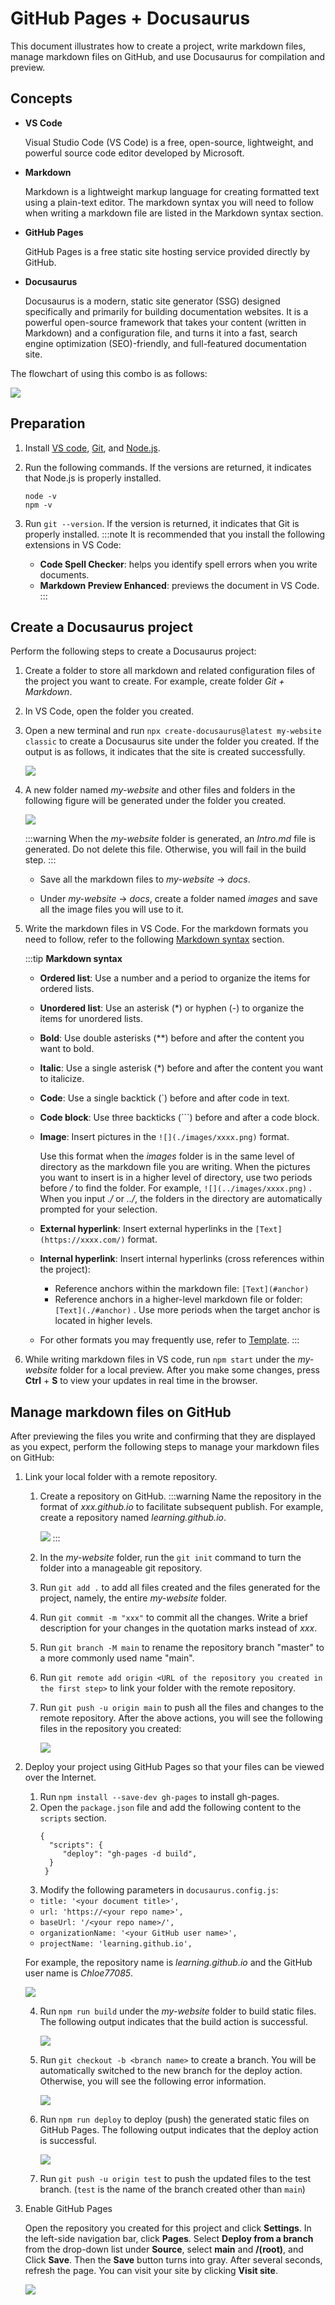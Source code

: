 
# GitHub Pages + Docusaurus

This document illustrates how to create a project, write markdown files, manage markdown files on GitHub, and use Docusaurus for compilation and preview. 

## Concepts

- **VS Code**
  
  Visual Studio Code (VS Code) is a free, open-source, lightweight, and powerful source code editor developed by Microsoft.
- **Markdown**
  
  Markdown is a lightweight markup language for creating formatted text using a plain-text editor. The markdown syntax you will need to follow when writing a markdown file are listed in the Markdown syntax section.
- **GitHub Pages**
  
  GitHub Pages is a free static site hosting service provided directly by GitHub.
- **Docusaurus**
  
  Docusaurus is a modern, static site generator (SSG) designed specifically and primarily for building documentation websites. It is a powerful open-source framework that takes your content (written in Markdown) and a configuration file, and turns it into a fast, search engine optimization (SEO)-friendly, and full-featured documentation site.

The flowchart of using this combo is as follows: 

![](./images/flowchart.jpg)


## Preparation

1. Install [VS code](https://code.visualstudio.com/), [Git](https://git-scm.com/), and [Node.js](https://nodejs.org/zh-cn).
   
2. Run the following commands. If the versions are returned, it indicates that Node.js is properly installed.
   ```
   node -v
   npm -v
   ```
3. Run `git --version`. If the version is returned, it indicates that Git is properly installed.
    :::note
     It is recommended that you install the following extensions in VS Code:
     - **Code Spell Checker**: helps you identify spell errors when you write documents.
     - **Markdown Preview Enhanced**: previews the document in VS Code.
    :::

## Create a Docusaurus project

Perform the following steps to create a Docusaurus project:
1. Create a folder to store all markdown and related configuration files of the project you want to create. For example, create folder *Git + Markdown*.
2. In VS Code, open the folder you created.
3. Open a new terminal and run `npx create-docusaurus@latest my-website classic` to create a Docusaurus site under the folder you created.
   If the output is as follows, it indicates that the site is created successfully.

   ![](./images/image-1.png)
4. A new folder named *my-website* and other files and folders in the following figure will be generated under the folder you created.
   
   ![](./images/my-website.jpg)

     :::warning
     When the *my-website* folder is generated, an *Intro.md* file is generated. Do not delete this file. Otherwise, you will fail in the build step.
     :::
   
    - Save all the markdown files to *my-website* -> *docs*. 
  
    - Under *my-website* -> *docs*, create a folder named *images* and save all the image files you will use to it.

5. Write the markdown files in VS Code. For the markdown formats you need to follow, refer to the following [Markdown syntax](#markdown-syntax) section.

     :::tip
     **Markdown syntax**

     - **Ordered list**: Use a number and a period to organize the items for ordered lists.
     - **Unordered list**: Use an asterisk (*) or hyphen (-) to organize the items for unordered lists.
     - **Bold**: Use double asterisks (**) before and after the content you want to bold.
     - **Italic**: Use a single asterisk (*) before and after the content you want to italicize.
     - **Code**: Use a single backtick (`) before and after code in text.
     - **Code block**: Use three backticks (```) before and after a code block.
     - **Image**: Insert pictures in the `![](./images/xxxx.png)` format.
   
          Use this format when the *images* folder is in the same level of directory as the markdown file you are writing. 
          When the pictures you want to insert is in a higher level of directory, use two periods before */* to find the folder. For example, `![](../images/xxxx.png)` . When you input *./* or *../*, the folders in the directory are automatically prompted for your selection.
     - **External hyperlink**: Insert external hyperlinks in the `[Text](https://xxxx.com/)` format.
     - **Internal hyperlink**: Insert internal hyperlinks (cross references within the project):
          - Reference anchors within the markdown file: `[Text](#anchor)`
          - Reference anchors in a higher-level markdown file or folder: `[Text](./#anchor)` . Use more periods when the target anchor is located in higher levels.
     - For other formats you may frequently use, refer to [Template](0.template.md).
     ::: 

6. While writing markdown files in VS code, run `npm start` under the *my-website* folder for a local preview. After you make some changes, press **Ctrl** + **S** to view your updates in real time in the browser.

## Manage markdown files on GitHub

After previewing the files you write and confirming that they are displayed as you expect, perform the following steps to manage your markdown files on GitHub:

1. Link your local folder with a remote repository.

   1. Create a repository on GitHub. 
       :::warning
       Name the repository in the format of *xxx.github.io* to facilitate subsequent publish. For example, create a repository named *learning.github.io*.

       ![](./images/new-repo.jpg)
       :::
   2. In the *my-website* folder, run the `git init` command to turn the folder into a manageable git repository.
   3. Run `git add .` to add all files created and the files generated for the project, namely, the entire *my-website* folder.
   4. Run `git commit -m "xxx"` to commit all the changes. Write a brief description for your changes in the quotation marks instead of *xxx*.
   5. Run `git branch -M main` to rename the repository branch "master" to a more commonly used name "main".
   6. Run `git remote add origin <URL of the repository you created in the first step>` to link your folder with the remote repository.
   7. Run `git push -u origin main` to push all the files and changes to the remote repository.
      After the above actions, you will see the following files in the repository you created:
      
      ![](./images/githubfiles.PNG)

2. Deploy your project using GitHub Pages so that your files can be viewed over the Internet.
   1. Run `npm install --save-dev gh-pages` to install gh-pages.
   2. Open the `package.json` file and add the following content to the `scripts` section.
      ```
      {
        "scripts": {
           "deploy": "gh-pages -d build",
        }
       }
      ```
   3. Modify the following parameters in `docusaurus.config.js`:
   
     - `title: '<your document title>',`
     - `url: 'https://<your repo name>',`
     - `baseUrl: '/<your repo name>/',`
     - `organizationName: '<your GitHub user name>', `
     - `projectName: 'learning.github.io', `
  
     For example, the repository name is *learning.github.io* and the GitHub user name is *Chloe77085*.
     
     ![](./images/docusaurus.config.js%20example.jpg)

   4. Run `npm run build` under the *my-website* folder to build static files. The following output indicates that the build action is successful.

       ![](./images/build%20success.PNG)


   5. Run `git checkout -b <branch name>` to create a branch. You will be automatically switched to the new branch for the deploy action. Otherwise, you will see the following error information.
   
       ![](./images/branch%20error.PNG)
   
   6. Run `npm run deploy` to deploy (push) the generated static files on GitHub Pages. The following output indicates that the deploy action is successful. 
    
       ![](./images/deploy%20success.PNG)
   
   7. Run `git push -u origin test` to push the updated files to the test branch. (`test` is the name of the branch created other than `main`)


3. Enable GitHub Pages

    Open the repository you created for this project and click **Settings**. In the left-side navigation bar, click **Pages**. Select **Deploy from a branch** from the drop-down list under **Source**, select **main** and **/(root)**, and Click **Save**. Then the **Save** button turns into gray. After several seconds, refresh the page. You can visit your site by clicking **Visit site**.

    ![](./images/GitHub%20Pages.jpg)



   